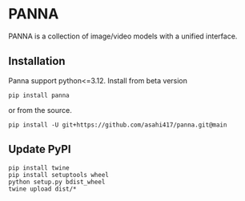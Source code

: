 # PANNA
PANNA is a collection of image/video models with a unified interface.

## Installation
Panna support python<=3.12. Install from beta version 
```shell
pip install panna
```
or from the source.
```shell
pip install -U git+https://github.com/asahi417/panna.git@main
```


## Update PyPI

```shell
pip install twine
pip install setuptools wheel
python setup.py bdist_wheel 
twine upload dist/* 
```